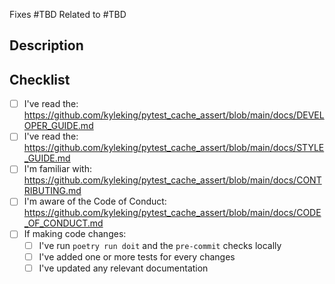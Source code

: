 <!--

First off, thanks for contributing!

Make sure to review the documentation on the Style Guide, Developer Notes, and other information that can help a PR move smoothly. See the checklist at the bottom of this template for links

 -->

<!-- TODO: Specify the issue number(s) associated with the changes here -->

Fixes #TBD
Related to #TBD

## Description

<!-- TODO: Describe the purpose and high-level explanation of the changes -->

## Checklist

<!-- TODO: Check-off all items with an `x` (`[x]`) -->

- [ ] I've read the: <https://github.com/kyleking/pytest_cache_assert/blob/main/docs/DEVELOPER_GUIDE.md>
- [ ] I've read the: <https://github.com/kyleking/pytest_cache_assert/blob/main/docs/STYLE_GUIDE.md>
- [ ] I'm familiar with: <https://github.com/kyleking/pytest_cache_assert/blob/main/docs/CONTRIBUTING.md>
- [ ] I'm aware of the Code of Conduct: <https://github.com/kyleking/pytest_cache_assert/blob/main/docs/CODE_OF_CONDUCT.md>
- [ ] If making code changes:
  - [ ] I've run `poetry run doit` and the `pre-commit` checks locally
  - [ ] I've added one or more tests for every changes
  - [ ] I've updated any relevant documentation

<!-- 'calcipy:skip_tags' -->
